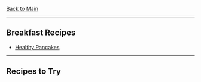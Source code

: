 [Back to Main](/README.md)

---
## Breakfast Recipes

- [Healthy Pancakes](/10%20Food/Healthy%20Pancakes.md)

---
## Recipes to Try


